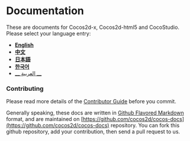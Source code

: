 Documentation
===============

These are documents for Cocos2d-x, Cocos2d-html5 and CocoStudio. Please select your language entry:

- [__English__](catalog/en.md)
- [__中文__](catalog/zh.md)
- [__日本語__](catalog/ja.md)
- [__한국어__](catalog/ko.md)
- [__ العربية __](catalog/ar.md)



### Contributing

Please read more details of the [Contributor Guide](./manual/framework/native/v2/best-practice/cocos-docs-style/en.md) before you commit.

Generally speaking, these docs are written in [Github Flavored Markdown](https://help.github.com/articles/github-flavored-markdown) format, and are maintained on [https://github.com/cocos2d/cocos-docs](https://github.com/cocos2d/cocos-docs) repository. You can fork this github repository, add your contribution, then send a pull request to us.



